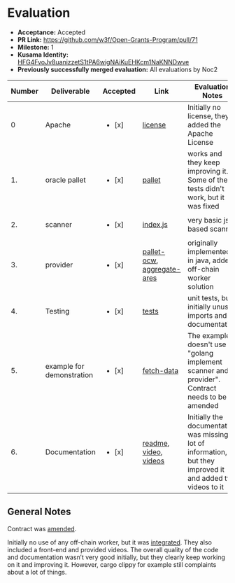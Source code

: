 # Evaluation

- **Acceptance:** Accepted
- **PR Link:** https://github.com/w3f/Open-Grants-Program/pull/71
- **Milestone:** 1
- **Kusama Identity:** [HFG4FvoJv8uanizzetS1tPA6wigNAiKuEHKcm1NaKNNDwve](https://polkascan.io/pre/kusama/account/HFG4FvoJv8uanizzetS1tPA6wigNAiKuEHKcm1NaKNNDwve)
- **Previously successfully merged evaluation:** All evaluations by Noc2

| Number | Deliverable               | Accepted               | Link                                                                                                                                                                                                                | Evaluation Notes                                                                                              |
| ------ | ------------------------- | ---------------------- | ------------------------------------------------------------------------------------------------------------------------------------------------------------------------------------------------------------------- | ------------------------------------------------------------------------------------------------------------- |
| 0      | Apache                    | <ul><li>[x] </li></ul> | [license](https://github.com/aresprotocols/ares-module/blob/master/LICENSE)                                                                                                                                         | Initially no license, they added the Apache License                                                           |
| 1.     | oracle pallet             | <ul><li>[x] </li></ul> | [pallet](https://github.com/aresprotocols/ares-module/blob/main/substrate-node-template/pallets/pallet-ares/src/lib.rs)                                                                                             | works and they keep improving it. Some of the tests didn't work, but it was fixed                             |
| 2.     | scanner                   | <ul><li>[x] </li></ul> | [index.js](https://github.com/aresprotocols/ares-module/blob/main/fetch-data/index.js)                                                                                                                              | very basic js based scanner                                                                                   |
| 3.     | provider                  | <ul><li>[x] </li></ul> | [pallet-ocw](https://github.com/aresprotocols/ares-module/blob/main/substrate-node-template/pallets/pallet-ocw/src/lib.rs), [aggregate-ares](https://github.com/aresprotocols/ares-module/tree/main/aggregate-ares) | originally implemented in java, added off-chain worker solution                                               |
| 4.     | Testing                   | <ul><li>[x] </li></ul> | [tests](https://github.com/aresprotocols/ares-module/blob/main/substrate-node-template/pallets/pallet-ares/src/tests.rs)                                                                                            | unit tests, but initially unused imports and no documentation                                                 |
| 5.     | example for demonstration | <ul><li>[x] </li></ul> | [fetch-data](https://github.com/aresprotocols/ares-module/tree/main/fetch-data)                                                                                                                                     | The example doesn't use "golang implement scanner and provider". Contract needs to be amended                 |
| 6.     | Documentation             | <ul><li>[x] </li></ul> | [readme](https://github.com/aresprotocols/ares-module/blob/main/README.md), [video](https://www.youtube.com/watch?v=l6q8R5F7abM&t=2s), [videos](https://www.youtube.com/watch?v=HlYhsHFKzJw)                        | Initially the documentation was missing a lot of information, but they improved it and added two videos to it |

## General Notes

Contract was [amended](https://github.com/w3f/Open-Grants-Program/pull/176).

Initially no use of any off-chain worker, but it was [integrated](https://github.com/aresprotocols/ares-module/blob/main/substrate-node-template/pallets/pallet-ocw/src/lib.rs). They also included a front-end and provided videos. The overall quality of the code and documentation wasn’t very good initially, but they clearly keep working on it and improving it. However, cargo clippy for example still complaints about a lot of things.
